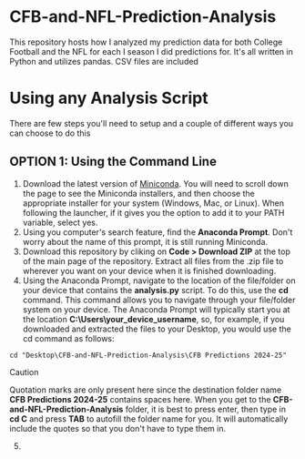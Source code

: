 # CFB-and-NFL-Prediction-Analysis
This repository hosts how I analyzed my prediction data for both College Football and the NFL for each I season I did predictions for. It's all written in Python and utilizes pandas. CSV files are included

# Using any Analysis Script
There are few steps you'll need to setup and a couple of different ways you can choose to do this

## OPTION 1: Using the Command Line
1. Download the latest version of [Miniconda]([https://www.python.org/downloads/](https://www.anaconda.com/download/success)). You will need to scroll down the page to see the Miniconda installers, and then choose the appropriate installer for your system (Windows, Mac, or Linux). When following the launcher, if it gives you the option to add it to your PATH variable, select yes.
2. Using you computer's search feature, find the **Anaconda Prompt**. Don't worry about the name of this prompt, it is still running Miniconda.
3. Download this repository by cliking on **Code > Download ZIP** at the top of the main page of the repository. Extract all files from the .zip file to wherever you want on your device when it is finished downloading.
4. Using the Anaconda Prompt, navigate to the location of the file/folder on your device that contains the **analysis.py** script. To do this, use the **cd** command. This command allows you to navigate through your file/folder system on your device. The Anaconda Prompt will typically start you at the location **C:\Users\your_device_username**, so, for example, if you downloaded and extracted the files to your Desktop, you would use the cd command as follows:
```
cd "Desktop\CFB-and-NFL-Prediction-Analysis\CFB Predictions 2024-25"
```
> [!CAUTION]
> Quotation marks are only present here since the destination folder name **CFB Predictions 2024-25** contains spaces here. When you get to the **CFB-and-NFL-Prediction-Analysis** folder, it is best to press enter, then type in **cd C** and press **TAB** to autofill the folder name for you. It will automatically include the quotes so that you don't have to type them in.
5.
